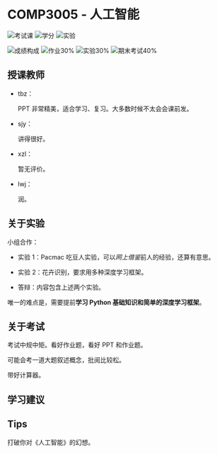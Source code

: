 # COMP3005 - 人工智能

<!--
1. 通过 [Shields.io](https://shields.io/) 生成如下的徽章，标注课程的基本信息。
2. 请根据课程的具体内容增删仓库的子文件夹。子文件夹建议使用小写英文，如果需要附加说明，则添加 README.md。注意，添加 README 后 .gitkeep 文件仍需保留。
3. 关于课程的描述可以不止以下几个方面，酌情增删。
4. hoa.moe 生成本课程对应页面后，请将页面链接复制到 GitHub 仓库的 About/Website 中。
5. 可以在 GitHub 页面的 About/Topics 中为课程添加话题名称。
-->

![考试课](https://img.shields.io/badge/%E8%80%83%E8%AF%95%E8%AF%BE-red)
![学分](https://img.shields.io/badge/%E5%AD%A6%E5%88%86-2.5-moccasin)
![实验](https://img.shields.io/badge/%E5%AE%9E%E9%AA%8C-purple)

![成绩构成](https://img.shields.io/badge/%E6%88%90%E7%BB%A9%E6%9E%84%E6%88%90-gold)
![作业30%](https://img.shields.io/badge/%E4%BD%9C%E4%B8%9A-30%25-wheat)
![实验30%](https://img.shields.io/badge/%E5%AE%9E%E9%AA%8C-30%-moccasin)
![期末考试40%](https://img.shields.io/badge/%E6%9C%9F%E6%9C%AB%E8%80%83%E8%AF%95-40%25-wheat)


## 授课教师

- tbz：

  PPT 非常精美，适合学习、复习。大多数时候不太会会课前发。

- sjy：

  讲得很好。
  
- xzl：

  暂无评价。

- lwj：

  润。

## 关于实验

小组合作：

- 实验 1：Pacmac 吃豆人实验，可以*网上借鉴*前人的经验，还算有意思。
- 实验 2：花卉识别，要求用多种深度学习框架。

- 答辩：内容包含上述两个实验。

唯一的难点是，需要提前**学习 Python 基础知识和简单的深度学习框架**。


## 关于考试

考试中规中矩。看好作业题，看好 PPT 和作业题。

可能会考一道大题叙述概念，批阅比较松。

带好计算器。

## 学习建议

## Tips

打破你对《人工智能》的幻想。